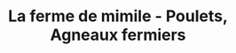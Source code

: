 ---
title: "La ferme de mimile - Poulets, Agneaux fermiers"
url: /neret/la-ferme-de-mimile-poulets-agneaux-fermiers/
shop: ferme
---